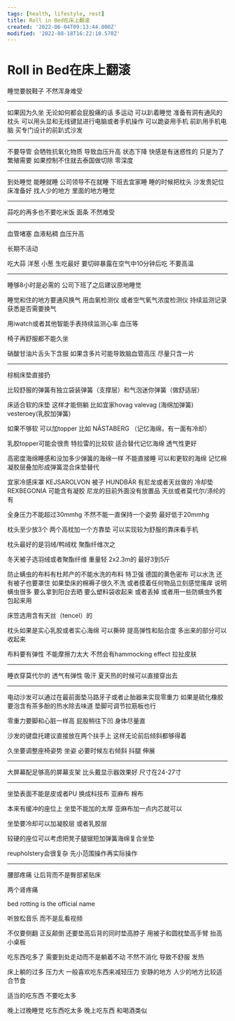 ```yaml
---
tags: [health, lifestyle, rest]
title: Roll in Bed在床上翻滚
created: '2022-06-04T09:13:44.000Z'
modified: '2022-08-18T16:22:10.578Z'
---
```


# Roll in Bed在床上翻滚

睡觉要脱鞋子 不然浑身难受

---


如果因为久坐 无论如何都会屁股痛的话 多运动 可以趴着睡觉 准备有洞有通风的枕头 可以用头显和无线键鼠进行电脑或者手机操作 可以跪姿用手机 前趴用手机电脑 买专门设计的前趴式沙发

---

不要导管 会牺牲抗氧化物质 导致血压升高 状态下降 快感是有迷惑性的 只是为了繁殖需要 如果控制不住就去泰国做切除 零深度

---

到处睡觉 能睡就睡 公司领导不在就睡 下班去宜家睡 睡的时候把枕头 沙发贵妃位 床准备好 找人少的地方 里面的地方睡觉

---

蒜吃的再多也不要吃米饭 面条 不然难受

---

血管堵塞 血液粘稠 血压升高

长期不活动 

吃大蒜 洋葱 小葱 生吃最好 要切碎暴露在空气中10分钟后吃 不要高温

---

睡够8小时是必需的 公司下班了之后建议原地睡觉

睡觉和住的地方要通风换气 用血氧检测仪 或者空气氧气浓度检测仪 持续监测记录 获悉是否需要换气

用iwatch或者其他智能手表持续监测心率 血压等

椅子再舒服都不能久坐

硝酸甘油片舌头下含服 如果含多片可能导致脑血管高压 尽量只含一片

---

棕榈床垫直接扔

比较舒服的弹簧有独立袋装弹簧（支撑层）和气泡迷你弹簧（做舒适层）

床适合软的床垫 这样才能侧躺 比如宜家hovag valevag (海绵加弹簧) vesteroey(乳胶加弹簧) 

如果不够软 可以加topper 比如 NÄSTABERG （记忆海绵，有一面有冷却）

乳胶topper可能会很贵 特拉雷的比较软 适合替代记忆海绵 透气性更好

高密度海绵睡感和没加多少弹簧的海绵一样 不能直接睡 可以和更软的海绵 记忆棉 凝胶层叠加形成弹簧混合床垫替代

宜家冷感床罩 KEJSAROLVON 被子 HUNDBÄR 有尼龙或者天丝做的 冷却垫 REXBEGONIA 可能含有凝胶 尼龙的目前外面没有放置品 天丝或者莫代尔/涤纶的有

全身压力不能超过30mmhg 不然不能一直保持一个姿势 最好低于20mmhg

枕头至少放3个 两个高枕加一个方靠垫 可以实现较为舒服的靠床看手机

枕头最好的是羽绒/鸭绒枕 聚酯纤维次之

冬天被子选羽绒或者聚酯纤维 重量轻 2x2.3m的 最好3到5斤

防止螨虫的布料有杜邦产的不能水洗的布料 特卫强 德国的黄色密布 可以水洗 还有被子也要罩住 如果垫床的棉褥子很久不洗 或者摸着任何物品立刻感觉瘙痒 说明螨虫很多 要么拿到阳台去晒 要么塑料袋收起来 或者丢掉 或者用一些防螨虫外套包起来用

床笠选用含有天丝（tencel）的

枕头如果是实心乳胶或者实心海绵 可以撕碎 提高弹性和贴合度 多出来的部分可以收起来

布料要有弹性 不能摩擦力太大 不然会有hammocking effect 拉扯皮肤

---

睡衣穿莫代尔的 透气有弹性 吸汗 夏天热的时候可以直接穿出去

---

电动沙发可以通过在最前面垫马路牙子或者止胎器来实现零重力 如果是硫化橡胶要泡含有茶多酚的热水除去味道 垫脚可调节拉筋板也行

零重力要脚和心脏一样高 屁股稍往下凹 身体尽量直

沙发的键盘托建议直接放在两个扶手上 这样无论前后倾斜都够得着

久坐要调整座椅姿势 坐姿 必要时候左右倾斜 抖腿 伸展

---

大屏幕配足够高的屏幕支架 比头戴显示器效果好 尺寸在24-27寸

---

坐垫表面不能是皮或者PU 换成科技布 亚麻布 棉布

本来有缓冲的座位上 坐垫不能加的太厚 亚麻布加一点内芯就可以

坐垫要冷却可以加凝胶层 或者乳胶层

较硬的座位可以考虑把凳子腿锯短加弹簧海绵复合坐垫

reupholstery会很复杂 先小范围操作再实际操作

---

腰部疼痛 让后背而不是臀部紧贴床

两个肾疼痛

bed rotting is the official name

听放松音乐 而不是乱看视频

不仅要侧翻 正反颠倒 还要垫高后背的同时垫高脖子 用被子和圆枕垫高手臂 抬高小桌板

吃东西吃多了 需要到处走动而不是躺着不动 不然不消化 导致不舒服 发热

床上躺的过多 压力大 一般喜欢吃东西来减轻压力 安静的地方 人少的地方比较适合节食

适当的吃东西 不要吃太多

晚上过晚睡觉 吃东西吃太多 晚上吃东西 和喝酒类似
